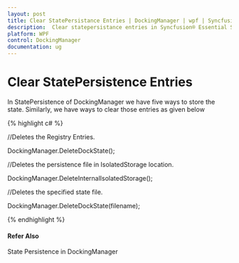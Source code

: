 ```yaml
---
layout: post
title: Clear StatePersistance Entries | DockingManager | wpf | Syncfusion®
description:  Clear statepersistance entries in Syncfusion® Essential Studio® WPF DockingManager Control, its elements and more.
platform: WPF
control: DockingManager
documentation: ug
---
```


#  Clear StatePersistence Entries

In StatePersistence of DockingManager we have five ways to store the state. Similarly, we have ways to clear those entries as given below

{% highlight c# %}

//Deletes the Registry Entries.

DockingManager.DeleteDockState();

//Deletes the persistence file in IsolatedStorage location.

DockingManager.DeleteInternalIsolatedStorage();

//Deletes the specified state file.

DockingManager.DeleteDockState(filename);

{% endhighlight %}

#### Refer Also

State Persistence in DockingManager

